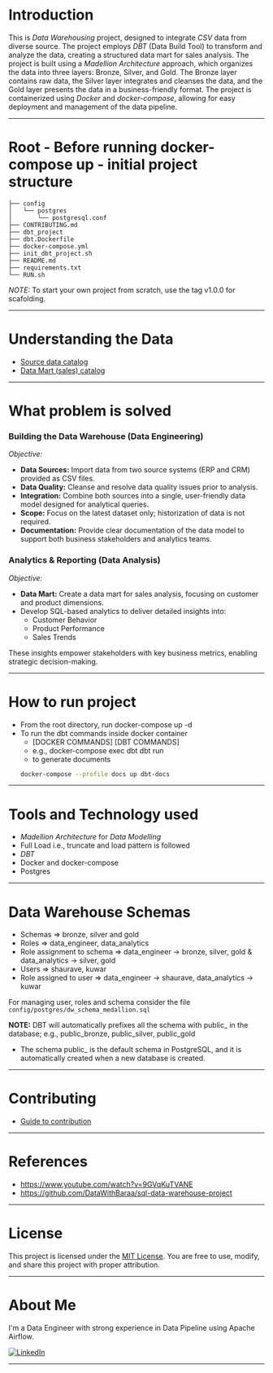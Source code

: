 # Introduction

This is *Data Warehousing* project, designed to integrate *CSV* data from 
diverse source. 
The project employs *DBT* (Data Build Tool) to transform and
analyze the data,
creating a structured data mart for sales analysis.
The project is built using a *Madellion Architecture* approach,
which organizes the data into three layers: Bronze, Silver, and Gold.
The Bronze layer contains raw data, the Silver layer integrates and cleanses the data,
and the Gold layer presents the data in a business-friendly format.
The project is containerized using *Docker* and *docker-compose*,
allowing for easy deployment and management of the data pipeline.

---

# Root - Before running docker-compose up - initial project structure
```
├── config
│   └── postgres
│       └── postgresql.conf
├── CONTRIBUTING.md
├── dbt_project
├── dbt.Dockerfile
├── docker-compose.yml
├── init_dbt_project.sh
├── README.md
├── requirements.txt
└── RUN.sh
```
*NOTE:* To start your own project from scratch, use the tag v1.0.0 for scafolding.

---

# Understanding the Data

- [Source data catalog](/docs/RAW_DATA_CATALOG.md)
- [Data Mart (sales) catalog](/docs/SALES_DATAMART_CATALOG.md)

---

# What problem is solved

### Building the Data Warehouse (Data Engineering)

*Objective:*

- **Data Sources:** Import data from two source systems (ERP and CRM) provided as CSV files.
- **Data Quality:** Cleanse and resolve data quality issues prior to analysis.
- **Integration:** Combine both sources into a single, user-friendly data model designed for analytical queries.
- **Scope:** Focus on the latest dataset only; historization of data is not required.
- **Documentation:** Provide clear documentation of the data model to support both business stakeholders and analytics teams.

### Analytics & Reporting (Data Analysis)

*Objective:*

- **Data Mart:** Create a data mart for sales analysis, focusing on customer and product dimensions.
- Develop SQL-based analytics to deliver detailed insights into:
    - Customer Behavior
    - Product Performance
    - Sales Trends

These insights empower stakeholders with key business metrics, enabling strategic decision-making.

---

# How to run project

- From the root directory, run docker-compose up -d
- To run the dbt commands inside docker container
    - [DOCKER COMMANDS] [DBT COMMANDS]
    - e.g., docker-compose exec dbt dbt run
    - to generate documents
    ```bash
    docker-compose --profile docs up dbt-docs
    ```

---

# Tools and Technology used

- *Madellion Architecture* for *Data Modelling*
- Full Load i.e., truncate and load pattern is followed
- *DBT*
- Docker and docker-compose
- Postgres

---

# Data Warehouse Schemas
- Schemas => bronze, silver and gold
- Roles => data_engineer, data_analytics
- Role assignment to schema => data_engineer -> bronze, silver, gold & data_analytics -> silver, gold
- Users => shaurave, kuwar
- Role assigned to user => data_engineer -> shaurave, data_analytics -> kuwar

For managing user, roles and schema consider the file `config/postgres/dw_schema_medallion.sql`

**NOTE:** DBT will automatically prefixes all the schema with public_ in the database; e.g., public_bronze, public_silver, public_gold
- The schema public_ is the default schema in PostgreSQL, and it is automatically created when a new database is created.

---

# Contributing

- [Guide to contribution](docs/CONTRIBUTING.md)

---

# References
- https://www.youtube.com/watch?v=9GVqKuTVANE
- https://github.com/DataWithBaraa/sql-data-warehouse-project

---

# License

This project is licensed under the [MIT License](LICENSE). You are free to use, modify, and share this project with proper attribution.

---

# About Me

I'm a Data Engineer with strong experience in Data Pipeline using Apache Airflow.

[![LinkedIn](https://img.shields.io/badge/LinkedIn-0077B5?style=for-the-badge&logo=linkedin&logoColor=white)](https://linkedin.com/in/shaurave)

---
